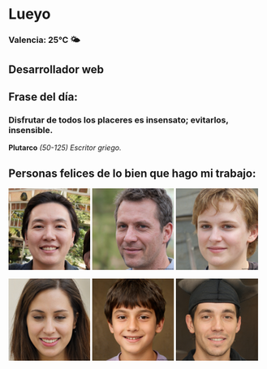 # Lueyo
### Valencia:  25°C 🌤️
## Desarrollador web
## Frase del día:
<!-- START QUOTE -->
### Disfrutar de todos los placeres es insensato; evitarlos, insensible.
**Plutarco** *(50-125) Escritor griego.*
<!-- END QUOTE -->






## Personas felices de lo bien que hago mi trabajo:

<p float="left">
  <img src="src/image_0.png" width="32%" />
  <img src="src/image_1.png" width="32%" /> 
  <img src="src/image_2.png" width="32%" />
</p>
<p float="left">
  <img src="src/image_3.png" width="32%" />
  <img src="src/image_4.png" width="32%" /> 
  <img src="src/image_5.png" width="32%" />
</p>
